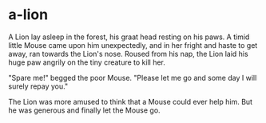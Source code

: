 # a-lion
A Lion lay asleep in the forest, his graat head resting on his paws. A timid little Mouse came upon him unexpectedly, and in her fright and haste to get away, ran towards the Lion's nose. Roused from his nap, the Lion laid his huge paw angrily on the tiny creature to kill her.

"Spare me!" begged the poor Mouse. "Please let me go and some day I will surely repay you."

The Lion was more amused to think that a Mouse could ever help him. But he was generous and finally let the Mouse go.
